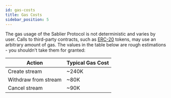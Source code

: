 ```yaml
---
id: gas-costs
title: Gas Costs
sidebar_position: 5
---
```


The gas usage of the Sablier Protocol is not deterministic and varies by user. Calls to third-party contracts, such as
[ERC-20](https://eips.ethereum.org/EIPS/eip-20) tokens, may use an arbitrary amount of gas. The values in the table
below are rough estimations - you shouldn't take them for granted:

| Action               | Typical Gas Cost |
| -------------------- | ---------------- |
| Create stream        | ~240K            |
| Withdraw from stream | ~80K             |
| Cancel stream        | ~90K             |

